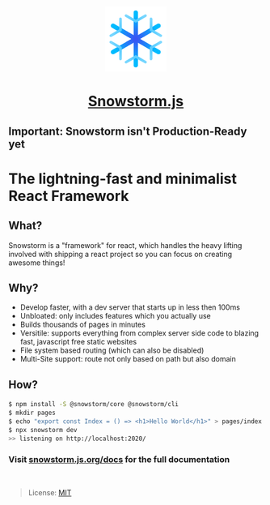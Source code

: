 <p align="center">
  <a href="https://github.com/explodingcamera/snowstorm">
    <img src="./logo.svg" height="128">
    <h1 align="center">Snowstorm.js</h1>
  </a>
</p>

## Important: Snowstorm isn't Production-Ready yet
# The lightning-fast and minimalist React Framework

## What?
Snowstorm is a "framework" for react, which handles the heavy lifting involved with shipping a react project so you can focus on creating awesome things!

## Why?
* Develop faster, with a dev server that starts up in less then 100ms
* Unbloated: only includes features which you actually use
* Builds thousands of pages in minutes
* Versitile: supports everything from complex server side code to blazing fast, javascript free static websites
* File system based routing (which can also be disabled)
* Multi-Site support: route not only based on path but also domain

## How?

```bash
$ npm install -S @snowstorm/core @snowstorm/cli
$ mkdir pages
$ echo "export const Index = () => <h1>Hello World</h1>" > pages/index.ts
$ npx snowstorm dev
>> listening on http://localhost:2020/
```

### Visit [snowstorm.js.org/docs](https://snowstorm.js.org/docs/getting-started) for the full documentation

<br/>

> License: [MIT](LICENSE.md)